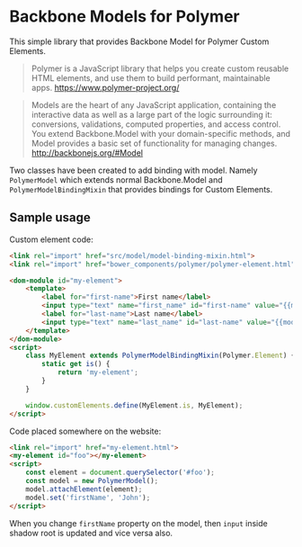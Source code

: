 # Backbone Models for Polymer

This simple library that provides Backbone Model for Polymer Custom Elements.

> Polymer is a JavaScript library that helps you create custom reusable HTML elements, and use them to build performant, maintainable apps.
> https://www.polymer-project.org/


> Models are the heart of any JavaScript application, containing the interactive data as well as a large part of the logic surrounding it: conversions, validations, computed properties, and access control. You extend Backbone.Model with your domain-specific methods, and Model provides a basic set of functionality for managing changes. 
http://backbonejs.org/#Model

Two classes have been created to add binding with model. Namely `PolymerModel` which extends normal Backbone.Model and `PolymerModelBindingMixin` that provides bindings for Custom Elements.

## Sample usage

Custom element code:

```html
<link rel="import" href="src/model/model-binding-mixin.html">
<link rel="import" href="bower_components/polymer/polymer-element.html">

<dom-module id="my-element">
    <template>
        <label for="first-name">First name</label>
        <input type="text" name="first_name" id="first-name" value="{{model.firstName::change}}">
        <label for="last-name">Last name</label>
        <input type="text" name="last_name" id="last-name" value="{{model.lastName::change}}">
    </template>
</dom-module>
<script>
    class MyElement extends PolymerModelBindingMixin(Polymer.Element) {
        static get is() {
            return 'my-element';
        }
    }

    window.customElements.define(MyElement.is, MyElement);
</script>
```

Code placed somewhere on the website:

```html
<link rel="import" href="my-element.html">
<my-element id="foo"></my-element>
<script>
    const element = document.querySelector('#foo');
    const model = new PolymerModel();
    model.attachElement(element);
    model.set('firstName', 'John');
</script>
```

When you change `firstName` property on the model, then `input` inside shadow root is updated and vice versa also.
